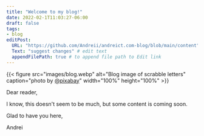 ```yaml
---
title: "Welcome to my blog!"
date: 2022-02-1T11:03:27-06:00
draft: false
tags:
- blog 
editPost:
  URL: "https://github.com/Andreii/andreict.com-blog/blob/main/content"
  Text: "suggest changes" # edit text
  appendFilePath: true # to append file path to Edit link
---
```


{{< figure 
src="images/blog.webp" 
alt="Blog image of scrabble letters" 
caption="photo by [@pixabay](https://www.pexels.com/@pixabay)"
width="100%" height="100%" >}}

Dear reader,

I know, this doesn't seem to be much, but some content is coming soon.

Glad to have you here,

Andrei
